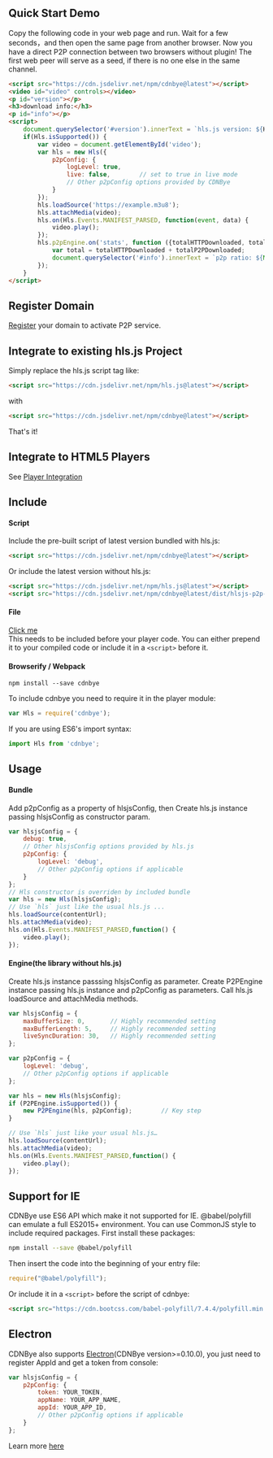 
## Quick Start Demo

Copy the following code in your web page and run. Wait for a few seconds，and then open the same page from another browser. Now you have a direct P2P connection between two browsers without plugin! The first web peer will serve as a seed, if there is no one else in the same channel.
```html
<script src="https://cdn.jsdelivr.net/npm/cdnbye@latest"></script>
<video id="video" controls></video>
<p id="version"></p>
<h3>download info:</h3>
<p id="info"></p>
<script>
    document.querySelector('#version').innerText = `hls.js version: ${Hls.version}  cdnbye version: ${Hls.engineVersion}`;
    if(Hls.isSupported()) {
        var video = document.getElementById('video');
        var hls = new Hls({
            p2pConfig: {
                logLevel: true,
                live: false,        // set to true in live mode
                // Other p2pConfig options provided by CDNBye
            }
        });
        hls.loadSource('https://example.m3u8');
        hls.attachMedia(video);
        hls.on(Hls.Events.MANIFEST_PARSED, function(event, data) {
            video.play();
        });
        hls.p2pEngine.on('stats', function ({totalHTTPDownloaded, totalP2PDownloaded, totalP2PUploaded}) {
            var total = totalHTTPDownloaded + totalP2PDownloaded;
            document.querySelector('#info').innerText = `p2p ratio: ${Math.round(totalP2PDownloaded/total*100)}%, saved traffic: ${totalP2PDownloaded}KB, uploaded: ${totalP2PUploaded}KB`;
        });
    }
</script>
```

## Register Domain
[Register](/en/bindings.md) your domain to activate P2P service.

## Integrate to existing hls.js Project
Simply replace the hls.js script tag like:
 ```html
<script src="https://cdn.jsdelivr.net/npm/hls.js@latest"></script>
```
with
 ```html
<script src="https://cdn.jsdelivr.net/npm/cdnbye@latest"></script>
```
That's it!


## Integrate to HTML5 Players
See [Player Integration](/en/web/players.md)

## Include

#### Script
Include the pre-built script of latest version bundled with hls.js:
```html
<script src="https://cdn.jsdelivr.net/npm/cdnbye@latest"></script>
```
Or include the latest version without hls.js:
```html
<script src="https://cdn.jsdelivr.net/npm/hls.js@latest"></script>
<script src="https://cdn.jsdelivr.net/npm/cdnbye@latest/dist/hlsjs-p2p-engine.min.js"></script>
```

#### File
[Click me](https://cdnbye.oss-cn-beijing.aliyuncs.com/web_sdk/dist.zip)<br>This needs to be included before your player code. You can either prepend it to your compiled code or include it in a `<script>` before it.

#### Browserify / Webpack
```shell
npm install --save cdnbye
```
To include cdnbye you need to require it in the player module:
```javascript
var Hls = require('cdnbye');
```
If you are using ES6's import syntax:
```javascript
import Hls from 'cdnbye';
```

## Usage
#### Bundle
Add p2pConfig as a property of hlsjsConfig, then Create hls.js instance passing hlsjsConfig as constructor param.
```javascript
var hlsjsConfig = {
    debug: true,
    // Other hlsjsConfig options provided by hls.js
    p2pConfig: {
        logLevel: 'debug',
        // Other p2pConfig options if applicable
    }
};
// Hls constructor is overriden by included bundle
var hls = new Hls(hlsjsConfig);
// Use `hls` just like the usual hls.js ...
hls.loadSource(contentUrl);
hls.attachMedia(video);
hls.on(Hls.Events.MANIFEST_PARSED,function() {
    video.play();
});
```
#### Engine(the library without hls.js)

Create hls.js instance passsing hlsjsConfig as parameter. Create P2PEngine instance passing hls.js instance and p2pConfig as parameters. Call hls.js loadSource and attachMedia methods.
```javascript
var hlsjsConfig = {
    maxBufferSize: 0,       // Highly recommended setting
    maxBufferLength: 5,     // Highly recommended setting
    liveSyncDuration: 30,   // Highly recommended setting
};

var p2pConfig = {
    logLevel: 'debug',
    // Other p2pConfig options if applicable
};

var hls = new Hls(hlsjsConfig);
if (P2PEngine.isSupported()) {
    new P2PEngine(hls, p2pConfig);        // Key step
}

// Use `hls` just like your usual hls.js…
hls.loadSource(contentUrl);
hls.attachMedia(video);
hls.on(Hls.Events.MANIFEST_PARSED,function() {
    video.play();
});
```

## Support for IE
CDNBye use ES6 API which make it not supported for IE. @babel/polyfill can emulate a full ES2015+ environment. You can use CommonJS style to include required packages. First install these packages:
```bash
npm install --save @babel/polyfill
```
Then insert the code into the beginning of your entry file:
```javascript
require("@babel/polyfill");
```
Or include it in a `<script>` before the script of cdnbye:
```html
<script src="https://cdn.bootcss.com/babel-polyfill/7.4.4/polyfill.min.js"></script>
```

## Electron
CDNBye also supports [Electron](https://electronjs.org/)(CDNBye version>=0.10.0), you just need to register AppId and get a token from console:
```javascript
var hlsjsConfig = {
    p2pConfig: {
        token: YOUR_TOKEN,
        appName: YOUR_APP_NAME,
        appId: YOUR_APP_ID,
        // Other p2pConfig options if applicable
    }
};
```
Learn more [here](/en/bindings.md?id=app-id-and-token)


